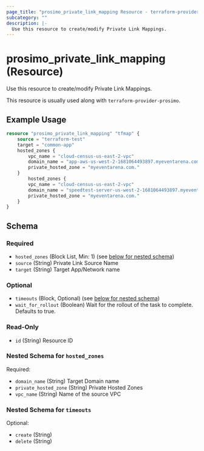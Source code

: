 ```yaml
---
page_title: "prosimo_private_link_mapping Resource - terraform-provider-prosimo"
subcategory: ""
description: |-
  Use this resource to create/modify Private Link Mappings.
---
```


# prosimo_private_link_mapping (Resource)

Use this resource to create/modify Private Link Mappings.

This resource is usually used along with `terraform-provider-prosimo`.



## Example Usage

```terraform
resource "prosimo_private_link_mapping" "tfmap" {
    source = "terraform-test"
    target = "common-app"
    hosted_zones {
        vpc_name = "cloud-census-us-east-2-vpc"
        domain_name = "app-aws-us-west-2-1681064493897.myeventarena.com"
        private_hosted_zone = "myeventarena.com."
    }
        hosted_zones {
        vpc_name = "cloud-census-us-east-2-vpc"
        domain_name = "speedtest-server-us-west-2-1681064493897.myeventarena.com"
        private_hosted_zone = "myeventarena.com."
    }
}
```

<!-- schema generated by tfplugindocs -->
## Schema

### Required

- `hosted_zones` (Block List, Min: 1) (see [below for nested schema](#nestedblock--hosted_zones))
- `source` (String) Private Link Source Name
- `target` (String) Target App/Network name

### Optional

- `timeouts` (Block, Optional) (see [below for nested schema](#nestedblock--timeouts))
- `wait_for_rollout` (Boolean) Wait for the rollout of the task to complete. Defaults to true.

### Read-Only

- `id` (String) Resource ID

<a id="nestedblock--hosted_zones"></a>
### Nested Schema for `hosted_zones`

Required:

- `domain_name` (String) Target Domain name
- `private_hosted_zone` (String) Private Hosted Zones
- `vpc_name` (String) Name of the source VPC


<a id="nestedblock--timeouts"></a>
### Nested Schema for `timeouts`

Optional:

- `create` (String)
- `delete` (String)

